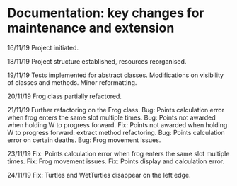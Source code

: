 # Documentation: key changes for maintenance and extension

16/11/19
Project initiated.

18/11/19
Project structure established, resources reorganised.

19/11/19
Tests implemented for abstract classes.
Modifications on visibility of classes and methods.
Minor reformatting.

20/11/19
Frog class partially refactored.

21/11/19
Further refactoring on the Frog class.
Bug: Points calculation error when frog enters the same slot multiple times.
Bug: Points not awarded when holding W to progress forward.
Fix: Points not awarded when holding W to progress forward: extract method refactoring.
Bug: Points calculation error on certain deaths.
Bug: Frog movement issues.

23/11/19
Fix: Points calculation error when frog enters the same slot multiple times.
Fix: Frog movement issues.
Fix: Points display and calculation error.

24/11/19
Fix: Turtles and WetTurtles disappear on the left edge.
